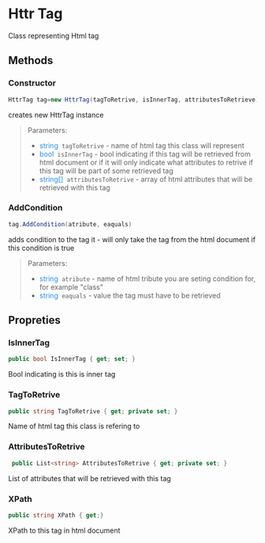 # Httr Tag
Class representing Html tag
## Methods
### Constructor
```c#
HttrTag tag=new HttrTag(tagToRetrive, isInnerTag, attributesToRetrieve)
```
creates new HttrTag instance  
>Parameters:
>- <font color="DodgerBlue">string</font>``` tagToRetrive``` - name of html tag this class will represent
>- <font color="DodgerBlue">bool</font>``` isInnerTag``` - bool indicating if this tag will be retrieved from html document or if it will only indicate what attributes to retrive if this tag will be part of some retrieved tag
>- <font color="DodgerBlue">string[]</font>``` attributesToRetrive``` - array of html attributes that will be retrieved with this tag

### AddCondition
```c#
tag.AddCondition(atribute, eaquals) 
```
adds condition to the tag it - will only take the tag from the html document if this condition is true    
>Parameters:
>- <font color="DodgerBlue">string</font>``` atribute``` - name of html tribute you are seting condition for,  
for example "class"
>- <font color="DodgerBlue">string</font>``` eaquals``` - value the tag must have to be retrieved

## Propreties

### IsInnerTag
```c#
public bool IsInnerTag { get; set; }
```
Bool indicating is this is inner tag

### TagToRetrive
```c#
public string TagToRetrive { get; private set; }
```
Name of html tag this class is refering to

### AttributesToRetrive
```c#
 public List<string> AttributesToRetrive { get; private set; }
```
List of attributes that will be retrieved with this tag


### XPath
```c#
public string XPath { get;}
```
XPath to this tag in html document 
